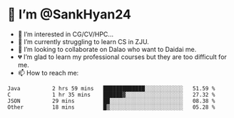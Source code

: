 # 👋 I’m @SankHyan24

- 👀 I’m interested in CG/CV/HPC...
- 🌱 I’m currently struggling to learn CS in ZJU.
- 💞️ I’m looking to collaborate on Dalao who want to Daidai me.
- 💔 I’m glad to learn my professional courses but they are too difficult for me.
- 📫 How to reach me:


<!---
SankHyan24/SankHyan24 is a ✨ special ✨ repository because its `README.md` (this file) appears on your GitHub profile.
You can click the Preview link to take a look at your changes.
--->
<!--START_SECTION:waka-->

```text
Java          2 hrs 59 mins   █████████████░░░░░░░░░░░░   51.59 %
C             1 hr 35 mins    ██████▓░░░░░░░░░░░░░░░░░░   27.32 %
JSON          29 mins         ██░░░░░░░░░░░░░░░░░░░░░░░   08.38 %
Other         18 mins         █▒░░░░░░░░░░░░░░░░░░░░░░░   05.28 %
```

<!--END_SECTION:waka-->

